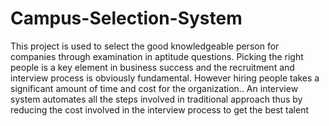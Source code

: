# Campus-Selection-System
This project is used to select the good knowledgeable person for companies through examination in aptitude questions. Picking the right people is a key element in business success and the recruitment and interview process is obviously fundamental. However hiring people takes a significant amount of time and cost for the organization.. An interview system automates all the steps involved in traditional approach thus by reducing the cost involved in the interview process to get the best talent
